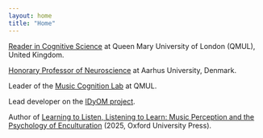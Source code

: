 ```yaml
---
layout: home
title: "Home"
---
```


<a href="https://www.seresearch.qmul.ac.uk/chcc/people/mpearce">Reader in Cognitive Science</a> at Queen Mary University of London (QMUL), United Kingdom.

<a href="https://pure.au.dk/portal/en/persons/marcus-pearce(f0db7f72-b766-44d2-aece-e5f85ddbf172).html">Honorary Professor of Neuroscience</a> at Aarhus University, Denmark.

Leader of the <a href="http://music-cognition.eecs.qmul.ac.uk">Music Cognition Lab</a> at QMUL.

Lead developer on the <a href="https://www.marcus-pearce.com/idyom">IDyOM project</a>.

Author of <a href="https://global.oup.com/academic/product/learning-to-listen-listening-to-learn-9780198848004">Learning to Listen, Listening to Learn: Music Perception and the Psychology of Enculturation</a> (2025, Oxford University Press).




